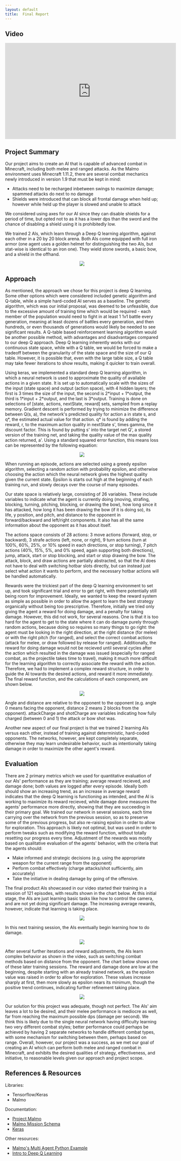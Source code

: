 ```yaml
---
layout: default
title:  Final Report
---
```


## Video

<p align="center">
<iframe width="560" height="315" src="https://www.youtube.com/embed/xGurgRTPses" frameborder="0" allow="accelerometer; autoplay; encrypted-media; gyroscope; picture-in-picture" allowfullscreen></iframe>
</p>

## Project Summary

Our project aims to create an AI that is capable of advanced combat in Minecraft, including both melee and ranged attacks. As the Malmo environment uses Minecraft 1.11.2, there are several combat mechanics newly introduced in version 1.9 that must be kept in mind:

- Attacks need to be recharged inbetween swings to maximize damage; spammed attacks do next to no damage
- Shields were introduced that can block all frontal damage when held up; however while held up the player is slowed and unable to attack

We considered using axes for our AI since they can disable shields for a period of time, but opted not to as it has a lower dps than the sword and the chance of disabling a shield using it is prohibitedly low.

We trained 2 AIs, which learn through a Deep Q learning algorithm, against each other in a 20 by 20 block arena. Both AIs come equipped with full iron armor (one agent uses a golden helmet for distinguishing the two AIs, but stat-wise is identical to an iron one). They wield stone swords, a basic bow, and a shield in the offhand.

<p align="center">
<img src="https://raw.githubusercontent.com/kavane12/Overworlders/master/docs/pics/final_equipment.png">
</p>

## Approach
As mentioned, the approach we chose for this project is deep Q learning. Some other options which were considered included genetic algorithm and Q-table, while a simple hard-coded AI serves as a baseline. The genetic algorithm, which was our initial proposal, was deemed to be unfeasible, due to the excessive amount of training time which would be required - each member of the population would need to fight in at least 1 1v1 battle every generation, meaning at least dozens of battles every generation, and then hundreds, or even thousands of generations would likely be needed to see significant results. A Q-table based reinforcement learning algorithm would be another possible method, with advantages and disadvantages compared to our deep Q approach. Deep Q learning inherently works with our continuous state space, while with a Q table, we would be forced to make a tradeoff between the granularity of the state space and the size of our Q table. However, it is possible that, even with the large table size, a Q table may take fewer iterations to show results, making it quicker to train overall.

Using keras, we implemented a standard deep Q learning algorithm, in which a neural network is used to approximate the quality of available actions in a given state. It is set up to automatically scale with the sizes of the input (state space) and output (action space), with 4 hidden layers; the first is 3 times the size of the input, the second is 2\*input + 1\*output, the third is 1\*input + 2\*output, and the last is 3\*output. Training is done on selections of \[state, actions, nextState, reward] sets, sampled from a replay memory. Gradient descent is performed by trying to minimize the difference between Q(s, a), the network's predicted quality for action a in state s, and q*, the estimated actual value for that action. q* is found by adding the reward, r, to the maximum action quality in nextState s', times gamma, the discount factor. This is found by putting s' into the target net Q', a stored version of the training net, and taking the quality value of the max quality action returned, a'. Using a standard squared error function, this means loss can be represented by the following equation:

<p align="center">
<img src="https://raw.githubusercontent.com/kavane12/Overworlders/master/docs/pics/loss.PNG">
</p>
  
When running an episode, actions are selected using a greedy epsilon algorithm, selecting a random action with probability epsilon, and otherwise choosing the action which the neural network gives the highest quality given the current state. Epsilon is starts out high at the beginning of each training run, and slowly decays over the course of many episodes.

Our state space is relatively large, consisting of 26 variables. These include variables to indicate what the agent is currently doing (moving, strafing, blocking, turning, pitching, blocking, or drawing the bow), how long since it has attacked, how long it has been drawing the bow (if it is doing so), its life, y position, and pitch, and distance to the opponent in forward/backward and left/right components. It also has all the same information about the opponent as it has about itself.

The actions space consists of 28 actions: 3 move actions (forward, stop, or backward), 3 strafe actions (left, none, or right), 9 turn actions (turn at 100%, 60%, 25%, or 10% speed in each directions, or stop turning), 7 pitch actions (40%, 15%, 5%, and 0% speed, again supporting both directions), jump, attack, start or stop blocking, and start or stop drawing the bow. The attack, block, and draw actions are partially abstracted, so that the AI does not have to deal with switching hotbar slots directly, but can instead just select what action it wants to perform, and the necessary hotbar actions will be handled automatically.

Rewards were the trickiest part of the deep Q learning environment to set up, and took significant trial and error to get right, with there potentially still being room for improvement. Ideally, we wanted to keep the reward system as simple as possible in order to allow the agent to learn the best strategy organically without being too prescriptive. Therefore, initially we tried only giving the agent a reward for doing damage, and a penalty for taking damage. However, this did not work, for several reasons. One is that it is too hard for the agent to get to the state where it can do damage purely through random actions, because doing so requires so many things to go right: the agent must be looking in the right direction, at the right distance (for melee) or with the right pitch (for ranged), and select the correct combat actions (attack for melee, or draw followed by release for ranged). Additionally, the reward for doing damage would not be recieved until several cycles after the action which resulted in the damage was issued (especially for ranged combat, as the projectile takes time to travel), making it much more difficult for the learning algorithm to correctly associate the reward with the action. Therefore, we had to implement a complex reward structure, in order to guide the AI towards the desired actions, and reward it more immediately. The final reward function, and the calculations of each component, are shown below.

<p align="center">
<img src="https://raw.githubusercontent.com/kavane12/Overworlders/master/docs/pics/rewards.PNG">
</p>

Angle and distance are relative to the opponent to the opponent (e.g. angle 0 means facing the opponent, distance 2 means 2 blocks from the opponent). attackCharge and shotCharge are variables indicating how fully charged (between 0 and 1) the attack or bow shot was.

Another new aspect of our final project is that we trained 2 learning AIs versus each other, instead of training against deterministic, hard-coded opponents. The networks, however, are kept completely separate, otherwise they may learn undesirable behavior, such as intentionally taking damage in order to maximize the other agent's reward. 

## Evaluation
There are 2 primary metrics which we used for quantitative evaluation of our AIs' performance as they are training; average reward recieved, and damage done; both values are logged after every episode. Ideally both should show an increasing trend, as an increase in average reward indicates that the deep Q learning is functioning as intended, and the AI is working to maximize its reward recieved, while damage done measures the agents' performance more directly, showing that they are succeeding in their primary goal. We trained our network in several sessions, each time carrying over the network from the previous session, so as to preserve some of the previous progress, but also re-raising epsilon in order to allow for exploration. This approach is likely not optimal, but was used in order to perform tweaks such as modifying the reward function, without totally resetting our progress every time. Adjustment of the rewards was mostly based on qualitative evaluation of the agents' behavior, with the criteria that the agents should:
- Make informed and strategic decisions (e.g. using the appropriate weapon for the current range from the opponent)
- Perform combat effectively (charge attacks/shot sufficiently, aim accurately)
- Take the initiative in dealing damage by going of the offensive.

The final product AIs showcased in our video started their training in a session of 121 episodes, with results shown in the chart below. At this initial stage, the AIs are just learning basic tasks like how to control the camera, and are not yet doing significant damage. The increasing average rewards, however, indicate that learning is taking place.

<p align="center">
<img src="https://raw.githubusercontent.com/kavane12/Overworlders/master/docs/pics/training4.PNG">
</p>

In this next training session, the AIs eventually begin learning how to do damage.

<p align="center">
<img src="https://raw.githubusercontent.com/kavane12/Overworlders/master/docs/pics/training5.PNG">
</p>

After several further iterations and reward adjustments, the AIs learn complex behavior as shown in the video, such as switching combat methods based on distance from the opponent. The chart below shows one of these later training sessions. The reward and damage done are low at the beginning, despite starting with an already trained network, as the epsilon value was raised in order to allow for exploration. These values increase sharply at first, then more slowly as epsilon nears its minimum, though the positive trend continues, indicating further refinement taking place.

<p align="center">
<img src="https://raw.githubusercontent.com/kavane12/Overworlders/master/docs/pics/training7.PNG">
</p>

Our solution for this project was adequate, though not perfect. The AIs' aim leaves a lot to be desired, and their melee performance is mediocre as well, far from reaching the maximum possible dps (damage per second). We think this is likely due to the single neural network having difficulty learning two very different combat styles; better performance could perhaps be achieved by having 2 separate networks to handle different combat types, with some mechanism for switching between them, perhaps based on range. 
Overall, however, our project was a success, as we met our goal of creating an AI which can perform both melee and ranged combat in Minecraft, and exhibits the desired qualities of strategy, effectiveness, and initiative, to reasonable levels given our approach and project scope.

## References & Resources
Libraries:
- Tensorflow/Keras
- Malmo

Documentation:
- [Project Malmo](http://microsoft.github.io/malmo/0.30.0/Documentation/index.html)
- [Malmo Mission Schema](http://microsoft.github.io/malmo/0.30.0/Schemas/Mission.html)
- [Keras](https://keras.io/)

Other resources:
- [Malmo's Multi Agent Python Example](https://github.com/microsoft/malmo/tree/master/Malmo/samples/Python_examples/multi_agent_test.py)
- [Intro to Deep Q Learning](https://keon.io/deep-q-learning/)

